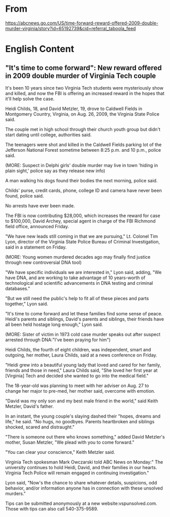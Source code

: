 # From

https://abcnews.go.com/US/time-forward-reward-offered-2009-double-murder-virginia/story?id=65192739&cid=referral_taboola_feed

# English Content

## "It's time to come forward": New reward offered in 2009 double murder of Virginia Tech couple

It's been 10 years since two Virginia Tech students were mysteriously show and killed, and now the FBI is offering an increased reward in the hopes that it'll help solve the case.

Heidi Childs, 18, and David Metzler, 19, drove to Caldwell Fields in Montgomery Country, Virginia, on Aug. 26, 2009, the Virginia State Police said.

The couple met in high school through their church youth group but didn't start dating until college, authorities said.

The teenagers were shot and killed in the Caldwell Fields parking lot of the Jefferson National Forest sometime between 8:25 p.m. and 10 p.m., police said.

(MORE: Suspect in Delphi girls' double murder may live in town 'hiding in plain sight,' police say as they release new info)

A man walking his dogs found their bodies the next morning, police said.

Childs' purse, credit cards, phone, college ID and camera have never been found, police said.

No arrests have ever been made.

The FBI is now contributing $28,000, which increases the reward for case to $100,000, David Archey, special agent in charge of the FBI Richmond field office, announced Friday.

"We have new leads still coming in that we are pursuing," Lt. Colonel Tim Lyon, director of the Virginia State Police Bureau of Criminal Investigation, said in a statement on Friday.

(MORE: Young women murdered decades ago may finally find justice through new controversial DNA tool)

"We have specific individuals we are interested in," Lyon said, adding, "We have DNA, and are working to take advantage of 10 years-worth of technological and scientific advancements in DNA testing and criminal databases."

"But we still need the public's help to fit all of these pieces and parts together," Lyon said.

"It's time to come forward and let these families find some sense of peace. Heidi's parents and siblings, David's parents and siblings, their friends have all been held hostage long enough," Lyon said.

(MORE: Sister of victim in 1973 cold case murder speaks out after suspect arrested through DNA:"I've been praying for him")

Heidi Childs, the fourth of eight children, was independent, smart and outgoing, her mother, Laura Childs, said at a news conference on Friday.

"Heidi grew into a beautiful young lady that loved and cared for her family, friends and those in need," Laura Childs said, "She loved her first year at [Virginia] Tech and decided she wanted to go into the medical field."

The 18-year-old was planning to meet with her adviser on Aug. 27 to change her major to pre-med, her mother said, overcome with emotion.

"David was my only son and my best male friend in the world," said Keith Metzler, David's father.

In an instant, the young couple's slaying dashed their "hopes, dreams and life," he said. "No hugs, no goodbyes. Parents heartbroken and siblings shocked, scared and distraught."

"There is someone out there who knows something," added David Metzler's mother, Susan Metzler, "We plead with you to come forward."

"You can clear your conscience," Keith Metzler said.

Virginia Tech spokesman Mark Owczarski told ABC News on Monday:" The university continues to hold Heidi, David, and their families in our hearts. Virginia Tech Police will remain engaged in continuing investigation."

Lyon said, "Now's the chance to share whatever details, suspicions, odd behavior, and/or information anyone has in connection with these unsolved murders."

Tips can be submitted anonymously at a new website:vspunsolved.com. Those with tips can also call 540-375-9589.

